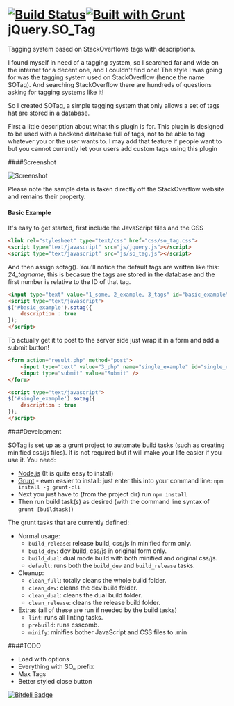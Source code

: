 [![Build Status](https://travis-ci.org/PacificMorrowind/SOTag.svg?branch=Travis)](https://travis-ci.org/PacificMorrowind/SOTag)[![Built with Grunt](https://cdn.gruntjs.com/builtwith.png)](http://gruntjs.com/)jQuery.SO_Tag
=====

Tagging system based on StackOverflows tags with descriptions.

I found myself in need of a tagging system, so I searched far and wide on the internet for a decent one, and I couldn't find one! The style I was going for was the tagging system used on StackOverflow (hence the name SOTag). And searching StackOverflow there are hundreds of questions asking for tagging systems like it!

So I created SOTag, a simple tagging system that only allows a set of tags hat are stored in a database.

First a little description about what this plugin is for. This plugin is designed to be used with a backend database full of tags, not to be able to tag whatever you or the user wants to. I may add that feature if people want to but you cannot currently let your users add custom tags using this plugin

####Screenshot

![Screenshot](http://i.imgur.com/t1LubGi.png)

Please note the sample data is taken directly off the StackOverflow website and remains their property.

#### Basic Example

It's easy to get started, first include the JavaScript files and the CSS

```html
<link rel="stylesheet" type="text/css" href="css/so_tag.css">
<script type="text/javascript" src="js/jquery.js"></script>
<script type="text/javascript" src="js/so_tag.js"></script>
```

And then assign sotag(). You'll notice the default tags are written like this: <em>24_tagname</em>, this is becasue the tags are stored in the database and the first number is relative to the ID of that tag.

```html
<input type="text" value="1_some, 2_example, 3_tags" id="basic_example" />
<script type="text/javascript">
$('#basic_example').sotag({
	description : true
});
</script>
```

To actually get it to post to the server side just wrap it in a form and add a submit button!

```html
<form action="result.php" method="post">
	<input type="text" value="3_php" name="single_example" id="single_example" />
	<input type="submit" value="Submit" />
</form>

<script type="text/javascript">
$('#single_example').sotag({
	description : true
});
</script>
```
####Development

SOTag is set up as a grunt project to automate build tasks (such as creating minified css/js files). It is not required but it will make your life easier if you use it.
You need:

 - [Node.js](http://nodejs.org/) (It is quite easy to install)
 - [Grunt](http://gruntjs.com/getting-started) - even easier to install: just enter this into your command line: ```npm install -g grunt-cli```
 - Next you just have to (from the project dir) run ```npm install```
 - Then run build task(s) as desired (with the command line syntax of ```grunt [buildtask]```)

The grunt tasks that are currently defined:

- Normal usage:
    - `build_release`: release build, css/js in minified form only.
    - `build_dev`: dev build, css/js in original form only.
    - `build_dual`: dual mode build with both minified and original css/js.
    - `default`: runs both the `build_dev` and `build_release` tasks.
- Cleanup:
    - `clean_full`: totally cleans the whole build folder.
    - `clean_dev`: cleans the dev build folder.
    - `clean_dual`: cleans the dual build folder.
    - `clean_release`: cleans the release build folder.
- Extras (all of these are run if needed by the build tasks)
    - `lint`: runs all linting tasks.
    - `prebuild`: runs csscomb.
    - `minify`: minifies bother JavaScript and CSS files to .min

####TODO

 - Load with options
 - Everything with SO_ prefix
 - Max Tags
 - Better styled close button


[![Bitdeli Badge](https://d2weczhvl823v0.cloudfront.net/iog3/sotag/trend.png)](https://bitdeli.com/free "Bitdeli Badge")

